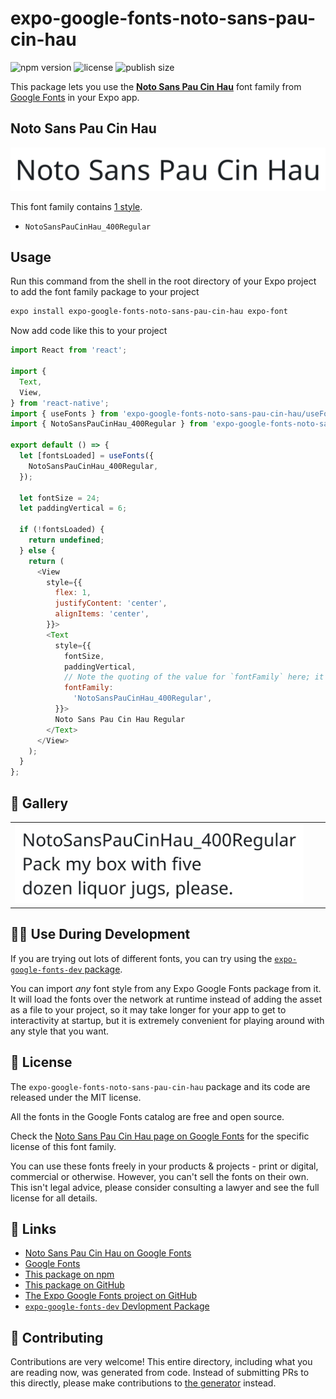# expo-google-fonts-noto-sans-pau-cin-hau

![npm version](https://flat.badgen.net/npm/v/expo-google-fonts-noto-sans-pau-cin-hau)
![license](https://flat.badgen.net/github/license/expo/google-fonts)
![publish size](https://flat.badgen.net/packagephobia/install/expo-google-fonts-noto-sans-pau-cin-hau)

This package lets you use the [**Noto Sans Pau Cin Hau**](https://fonts.google.com/specimen/Noto+Sans+Pau+Cin+Hau) font family from [Google Fonts](https://fonts.google.com/) in your Expo app.

## Noto Sans Pau Cin Hau

![Noto Sans Pau Cin Hau](./font-family.png)

This font family contains [1 style](#-gallery).

- `NotoSansPauCinHau_400Regular`

## Usage

Run this command from the shell in the root directory of your Expo project to add the font family package to your project
```sh
expo install expo-google-fonts-noto-sans-pau-cin-hau expo-font
```

Now add code like this to your project
```js
import React from 'react';

import {
  Text,
  View,
} from 'react-native';
import { useFonts } from 'expo-google-fonts-noto-sans-pau-cin-hau/useFonts';
import { NotoSansPauCinHau_400Regular } from 'expo-google-fonts-noto-sans-pau-cin-hau/400Regular';

export default () => {
  let [fontsLoaded] = useFonts({
    NotoSansPauCinHau_400Regular,
  });

  let fontSize = 24;
  let paddingVertical = 6;

  if (!fontsLoaded) {
    return undefined;
  } else {
    return (
      <View
        style={{
          flex: 1,
          justifyContent: 'center',
          alignItems: 'center',
        }}>
        <Text
          style={{
            fontSize,
            paddingVertical,
            // Note the quoting of the value for `fontFamily` here; it expects a string!
            fontFamily:
              'NotoSansPauCinHau_400Regular',
          }}>
          Noto Sans Pau Cin Hau Regular
        </Text>
      </View>
    );
  }
};

```

## 🔡 Gallery


||||
|-|-|-|
|![NotoSansPauCinHau_400Regular](.//400Regular/NotoSansPauCinHau_400Regular.ttf.png)||||


## 👩‍💻 Use During Development

If you are trying out lots of different fonts, you can try using the [`expo-google-fonts-dev` package](https://github.com/freeboub/google-fonts/tree/master/font-packages/dev#readme).

You can import *any* font style from any Expo Google Fonts package from it. It will load the fonts
over the network at runtime instead of adding the asset as a file to your project, so it may take longer
for your app to get to interactivity at startup, but it is extremely convenient
for playing around with any style that you want.

## 📖 License

The `expo-google-fonts-noto-sans-pau-cin-hau` package and its code are released under the MIT license.

All the fonts in the Google Fonts catalog are free and open source.

Check the [Noto Sans Pau Cin Hau page on Google Fonts](https://fonts.google.com/specimen/Noto+Sans+Pau+Cin+Hau) for the specific license of this font family.

You can use these fonts freely in your products & projects - print or digital, commercial or otherwise. However, you can't sell the fonts on their own. This isn't legal advice, please consider consulting a lawyer and see the full license for all details.

## 🔗 Links

- [Noto Sans Pau Cin Hau on Google Fonts](https://fonts.google.com/specimen/Noto+Sans+Pau+Cin+Hau)
- [Google Fonts](https://fonts.google.com/)
- [This package on npm](https://www.npmjs.com/package/expo-google-fonts-noto-sans-pau-cin-hau)
- [This package on GitHub](https://github.com/freeboub/google-fonts/tree/master/font-packages/noto-sans-pau-cin-hau)
- [The Expo Google Fonts project on GitHub](https://github.com/freeboub/google-fonts)
- [`expo-google-fonts-dev` Devlopment Package](https://github.com/freeboub/google-fonts/tree/master/font-packages/dev)

## 🤝 Contributing

Contributions are very welcome! This entire directory, including what you are reading now, was generated from code. Instead of submitting PRs to this directly, please make contributions to [the generator](https://github.com/freeboub/google-fonts/tree/master/packages/generator) instead.
